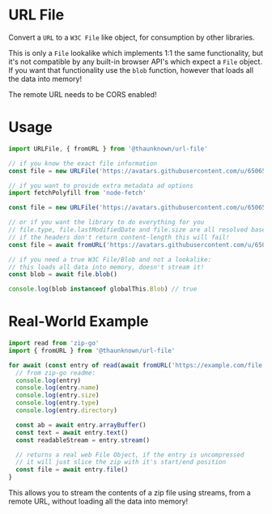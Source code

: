 # URL File

Convert a `URL` to a `W3C File` like object, for consumption by other libraries. 

This is only a `File` lookalike which implements 1:1 the same functionality, but it's not compatible by any built-in browser API's which expect a `File` object. If you want that functionality use the `blob` function, however that loads all the data into memory!

The remote URL needs to be CORS enabled!

# Usage

```js
import URLFile, { fromURL } from '@thaunknown/url-file'

// if you know the exact file information
const file = new URLFile('https://avatars.githubusercontent.com/u/6506529?v=4', 195311)

// if you want to provide extra metadata ad options
import fetchPolyfill from 'node-fetch'

const file = new URLFile('https://avatars.githubusercontent.com/u/6506529?v=4', 195311, { type: 'image/jpeg', lastModifiedDate: new Date(), lastModified: Date.now(), name: 'My Image', fetch: fetchPolyfill })

// or if you want the library to do everything for you
// file.type, file.lastModifiedDate and file.size are all resolved based on response headers
// if the headers don't return content-length this will fail!
const file = await fromURL('https://avatars.githubusercontent.com/u/6506529?v=4')

// if you need a true W3C File/Blob and not a lookalike:
// this loads all data into memory, doesn't stream it!
const blob = await file.blob()

console.log(blob instanceof globalThis.Blob) // true
```

# Real-World Example

```js
import read from 'zip-go'
import { fromURL } from '@thaunknown/url-file'

for await (const entry of read(await fromURL('https://example.com/file.zip'))) {
  // from zip-go readme:
  console.log(entry)
  console.log(entry.name)
  console.log(entry.size)
  console.log(entry.type)
  console.log(entry.directory)

  const ab = await entry.arrayBuffer()
  const text = await entry.text()
  const readableStream = entry.stream()

  // returns a real web File Object, if the entry is uncompressed
  // it will just slice the zip with it's start/end position
  const file = await entry.file()
}
```

This allows you to stream the contents of a zip file using streams, from a remote URL, without loading all the data into memory!